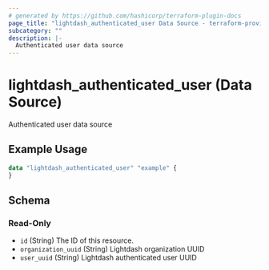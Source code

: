 ```yaml
---
# generated by https://github.com/hashicorp/terraform-plugin-docs
page_title: "lightdash_authenticated_user Data Source - terraform-provider-lightdash"
subcategory: ""
description: |-
  Authenticated user data source
---
```


# lightdash_authenticated_user (Data Source)

Authenticated user data source

## Example Usage

```terraform
data "lightdash_authenticated_user" "example" {
}
```

<!-- schema generated by tfplugindocs -->
## Schema

### Read-Only

- `id` (String) The ID of this resource.
- `organization_uuid` (String) Lightdash organization UUID
- `user_uuid` (String) Lightdash authenticated user UUID
